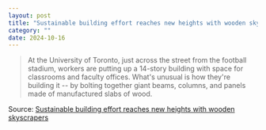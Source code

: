 ```yaml
---
layout: post
title: "Sustainable building effort reaches new heights with wooden skyscrapers"
category: ""
date: 2024-10-16
---
```


>At the University of Toronto, just across the street from the football stadium, workers are putting up a 14-story building with space for classrooms and faculty offices. What's unusual is how they're building it -- by bolting together giant beams, columns, and panels made of manufactured slabs of wood.

Source: [Sustainable building effort reaches new heights with wooden skyscrapers](https://arstechnica.com/science/2024/10/sustainable-building-effort-reaches-new-heights-with-wooden-skyscrapers/)
